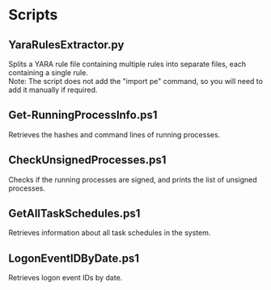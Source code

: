 # Scripts

## YaraRulesExtractor.py
Splits a YARA rule file containing multiple rules into separate files, each containing a single rule.  
Note: The script does not add the "import pe" command, so you will need to add it manually if required.

## Get-RunningProcessInfo.ps1
Retrieves the hashes and command lines of running processes.

## CheckUnsignedProcesses.ps1
Checks if the running processes are signed, and prints the list of unsigned processes.

## GetAllTaskSchedules.ps1
Retrieves information about all task schedules in the system.

## LogonEventIDByDate.ps1
Retrieves logon event IDs by date.
